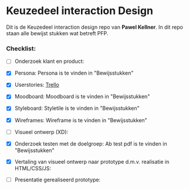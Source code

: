 # Keuzedeel interaction Design

Dit is de Keuzedeel interaction design repo van **Pawel Kellner**.
In dit repo staan alle bewijst stukken wat betreft PFP.

### Checklist:

- [ ] Onderzoek klant en product:
- [x] Persona: Persona is te vinden in "Bewijsstukken"
- [x] Userstories: [Trello](https://trello.com/b/yfcmdVdI/add-energy)
- [x] Moodboard: Moodboard is te vinden in "Bewijsstukken"
- [x] Styleboard: Styletile is te vinden in "Bewijsstukken"
- [x] Wireframes: Wireframe is te vinden in "Bewijsstukken"
- [ ] Visueel ontwerp (XD):
- [x] Onderzoek testen met de doelgroep: Ab test pdf is te vinden in "Bewijsstukken"
- [x] Vertaling van visueel ontwerp naar prototype d.m.v. realisatie in HTML/CSS/JS:
- [ ] Presentatie gerealiseerd prototype:

